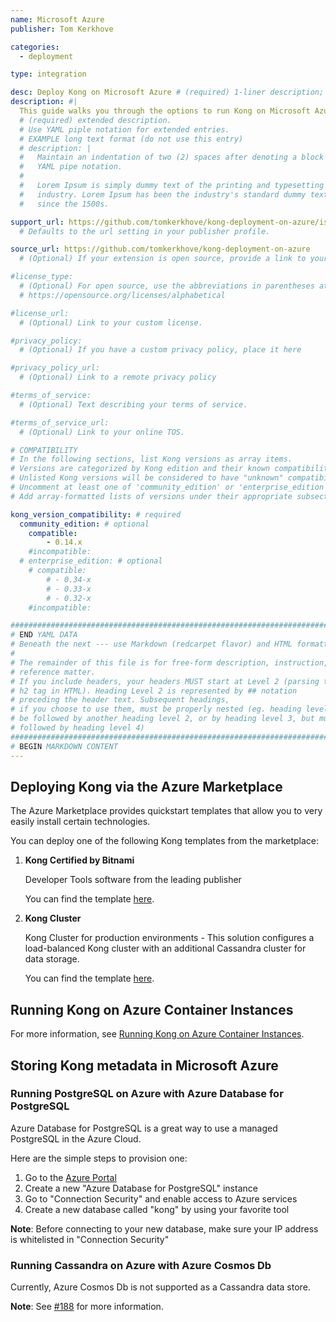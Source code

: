 ```yaml
---
name: Microsoft Azure
publisher: Tom Kerkhove

categories:
  - deployment

type: integration

desc: Deploy Kong on Microsoft Azure # (required) 1-liner description; max 80 chars
description: #|
  This guide walks you through the options to run Kong on Microsoft Azure.
  # (required) extended description.
  # Use YAML piple notation for extended entries.
  # EXAMPLE long text format (do not use this entry)
  # description: |
  #   Maintain an indentation of two (2) spaces after denoting a block with
  #   YAML pipe notation.
  #
  #   Lorem Ipsum is simply dummy text of the printing and typesetting
  #   industry. Lorem Ipsum has been the industry's standard dummy text ever
  #   since the 1500s.

support_url: https://github.com/tomkerkhove/kong-deployment-on-azure/issues
  # Defaults to the url setting in your publisher profile.

source_url: https://github.com/tomkerkhove/kong-deployment-on-azure
  # (Optional) If your extension is open source, provide a link to your code.

#license_type:
  # (Optional) For open source, use the abbreviations in parentheses at:
  # https://opensource.org/licenses/alphabetical

#license_url:
  # (Optional) Link to your custom license.

#privacy_policy:
  # (Optional) If you have a custom privacy policy, place it here

#privacy_policy_url:
  # (Optional) Link to a remote privacy policy

#terms_of_service:
  # (Optional) Text describing your terms of service.

#terms_of_service_url:
  # (Optional) Link to your online TOS.

# COMPATIBILITY
# In the following sections, list Kong versions as array items.
# Versions are categorized by Kong edition and their known compatibility.
# Unlisted Kong versions will be considered to have "unknown" compatibility.
# Uncomment at least one of 'community_edition' or 'enterprise_edition'.
# Add array-formatted lists of versions under their appropriate subsection.

kong_version_compatibility: # required
  community_edition: # optional
    compatible:
        - 0.14.x
    #incompatible:
  # enterprise_edition: # optional
    # compatible:
        # - 0.34-x
        # - 0.33-x
        # - 0.32-x
    #incompatible:

###############################################################################
# END YAML DATA
# Beneath the next --- use Markdown (redcarpet flavor) and HTML formatting only.
#
# The remainder of this file is for free-form description, instruction, and
# reference matter.
# If you include headers, your headers MUST start at Level 2 (parsing to
# h2 tag in HTML). Heading Level 2 is represented by ## notation
# preceding the header text. Subsequent headings,
# if you choose to use them, must be properly nested (eg. heading level 2 may
# be followed by another heading level 2, or by heading level 3, but must NOT be
# followed by heading level 4)
###############################################################################
# BEGIN MARKDOWN CONTENT
---
```


## Deploying Kong via the Azure Marketplace
The Azure Marketplace provides quickstart templates that allow you to very easily install certain technologies.

You can deploy one of the following Kong templates from the marketplace:

1. **Kong Certified by Bitnami**

    Developer Tools software from the leading publisher

      You can find the template [here](https://azuremarketplace.microsoft.com/en-us/marketplace/apps/bitnami.kong).

1. **Kong Cluster**

    Kong Cluster for production environments - This solution configures a load-balanced Kong cluster with an additional Cassandra cluster for data storage.

    You can find the template [here](https://azuremarketplace.microsoft.com/en-us/marketplace/apps/bitnami.kong-cluster).

## Running Kong on Azure Container Instances

For more information, see [Running Kong on Azure Container Instances](./../microsoft_azure_container_instances).

## Storing Kong metadata in Microsoft Azure
### Running PostgreSQL on Azure with Azure Database for PostgreSQL
Azure Database for PostgreSQL is a great way to use a managed PostgreSQL in the Azure Cloud.

Here are the simple steps to provision one:

1. Go to the <a href="https://portal.azure.com" target="blank">Azure Portal</a>
1. Create a new "Azure Database for PostgreSQL" instance
1. Go to "Connection Security" and enable access to Azure services
1. Create a new database called "kong" by using your favorite tool

<div class="alert alert-warning">
  <div class="text-center">
    <strong>Note</strong>: Before connecting to your new database, make sure your IP address is whitelisted in "Connection Security"
  </div>
</div>

### Running Cassandra on Azure with Azure Cosmos Db
Currently, Azure Cosmos Db is not supported as a Cassandra data store.

<div class="alert alert-info">
  <div class="text-center">
    <strong>Note</strong>: See <a href="https://github.com/Kong/docker-kong/issues/188" target="blank">#188</a> for more information.
  </div>
</div>
